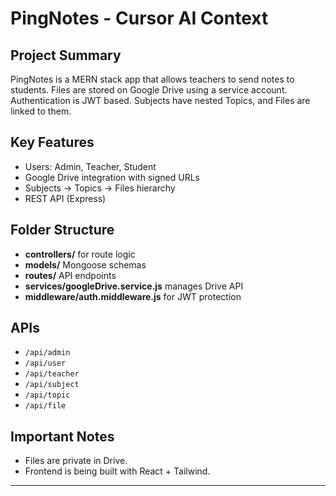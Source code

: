 
# PingNotes - Cursor AI Context

## Project Summary
PingNotes is a MERN stack app that allows teachers to send notes to students. Files are stored on Google Drive using a service account. Authentication is JWT based. Subjects have nested Topics, and Files are linked to them.

## Key Features
- Users: Admin, Teacher, Student
- Google Drive integration with signed URLs
- Subjects → Topics → Files hierarchy
- REST API (Express)

## Folder Structure
- **controllers/** for route logic
- **models/** Mongoose schemas
- **routes/** API endpoints
- **services/googleDrive.service.js** manages Drive API
- **middleware/auth.middleware.js** for JWT protection

## APIs
- `/api/admin`
- `/api/user`
- `/api/teacher`
- `/api/subject`
- `/api/topic`
- `/api/file`

## Important Notes
- Files are private in Drive.
- Frontend is being built with React + Tailwind.

---
